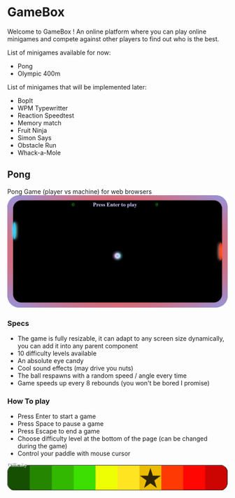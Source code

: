 # GameBox
Welcome to GameBox ! An online platform where you can play online minigames and compete against other players
to find out who is the best.

List of minigames available for now:
- Pong
- Olympic 400m

List of minigames that will be implemented later:
- BopIt
- WPM Typewritter
- Reaction Speedtest
- Memory match
- Fruit Ninja
- Simon Says
- Obstacle Run
- Whack-a-Mole

## Pong
Pong Game (player vs machine) for web browsers
![Pong Gameframe](./illustrations/pong/gameframe.png "Pong gameframe illustration")
### Specs
- The game is fully resizable, it can adapt to any screen size dynamically, you can add it into any parent component
- 10 difficulty levels available
- An absolute eye candy
- Cool sound effects (may drive you nuts)
- The ball respawns with a random speed / angle every time
- Game speeds up every 8 rebounds (you won't be bored I promise)

### How To play
- Press Enter to start a game
- Press Space to pause a game
- Press Escape to end a game
- Choose difficulty level at the bottom of the page (can be changed during the game)
- Control your paddle with mouse cursor

![Choose difficulty](./illustrations/pong/difficulty.png "Set difficulty illustration")